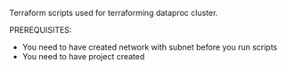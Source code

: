 Terraform scripts used for terraforming dataproc cluster.

PREREQUISITES:
  - You need to have created network with subnet before you run scripts
  - You need to have project created
